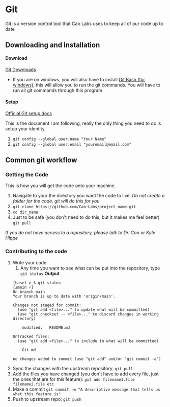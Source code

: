 # Git

Git is a version control tool that Cao Labs uses to keep all of our code up to date


## Downloading and Installation
#### Download
[Git Downloads](https://git-scm.com/book/en/v2/Getting-Started-Installing-Git)
* If you are on windows, you will also have to install [Git Bash (for windows)](https://gitforwindows.org/), this will allow you to run the git commands. You will have to run all git commands through this program

#### Setup
[Official Git setup docs](https://git-scm.com/book/en/v2/Getting-Started-First-Time-Git-Setup)

This is the document I am following, really the only thing you need to do is setup your identity.

1. `git config --global user.name "Your Name"`
1. `git config --global user.email "youremail@email.com"`


## Common git workflow

### Getting the Code

This is how you will get the code onto your machine.

1. Navigate to your the directory you want the code to live. *Do not create a folder for the code, git will do this for you*
1. `git clone https://github.com/Cao-Labs/project_name.git`
1. `cd dir_name`
1. Just to be safe (you don't need to do this, but it makes me feel better) `git pull`

*If you do not have access to a repository, please talk to Dr. Cao or Kyle Hippe*

### Contributing to the code

1. Write your code
    1. Any time you want to see what can be put into the repository, type `git status`
    **Output**
    ```
    (base) > $ git status                                                                                 [±main ✓]
    On branch main
    Your branch is up to date with 'origin/main'.

    Changes not staged for commit:
      (use "git add <file>..." to update what will be committed)
      (use "git checkout -- <file>..." to discard changes in working directory)

    	modified:   README.md

    Untracked files:
      (use "git add <file>..." to include in what will be committed)

    	Git.md

    no changes added to commit (use "git add" and/or "git commit -a")
    ```
1. Sync the changes with the upstream repository: `git pull`
1. Add the files you have changed (you don't have to add every file, just the ones that are for this feature): `git add filename1.file filename2.file etc`
1. Make a commit `git commit -m "A descriptive message that tells us what this feature is"`
1. Push to upstream repo: `git push`
